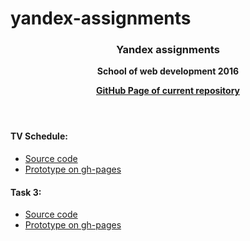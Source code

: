 # yandex-assignments
<header>
  <h3>Yandex assignments</h3>
  <p><strong>School of web development 2016</strong></p>
  <p><a href="http://veravasileva.github.io/yandex-assignments/"><strong>GitHub Page of current repository</strong></a></p>
</header>

<div>
  <section>
    <h4><strong>TV Schedule:</strong></h4>
    <div>
      <ul>
        <li><a href="https://github.com/VeraVasileva/yandex-assignments/tree/gh-pages/tv-schedule">Source code</a>
        <li><a href="http://veravasileva.github.io/yandex-assignments/tv-schedule/">Prototype on gh-pages</a>
      </ul>
    </div>
  </section>
</div>

<div>
  <section>
    <h4><strong>Task 3:</strong></h4>
    <div>
      <ul>
        <li><a href="https://github.com/VeraVasileva/yandex-assignments/tree/gh-pages/students">Source code</a>
        <li><a href="http://veravasileva.github.io/yandex-assignments/students/client">Prototype on gh-pages</a>
      </ul>
    </div>
  </section>
</div>
